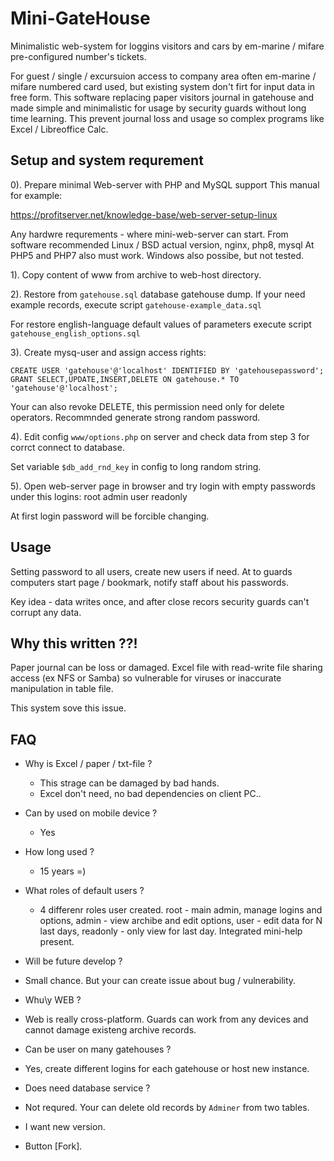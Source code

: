 # Mini-GateHouse
Minimalistic web-system for loggins visitors and cars by em-marine / mifare pre-configured number's tickets.

For guest / single / excursuion access to company area often em-marine / mifare numbered card used, but existing system don't
firt for input data in free form.
This software replacing paper visitors journal in gatehouse and made simple and minimalistic for usage by security guards without
long time learning.
This prevent journal loss and usage so complex programs like Excel / Libreoffice Calc.

## Setup and system requrement

0). Prepare minimal Web-server with PHP and MySQL support
This manual for example:

https://profitserver.net/knowledge-base/web-server-setup-linux

Any hardwre requrements - where mini-web-server can start. From software recommended Linux / BSD actual version, nginx, php8, mysql
At PHP5 and PHP7 also must work. Windows also possibe, but not tested.

1). Copy content of  www from archive to web-host directory.

2). Restore from `gatehouse.sql` database gatehouse dump.
If your need example records, execute script
`gatehouse-example_data.sql`

For restore english-language default values of parameters execute script
`gatehouse_english_options.sql`

3). Create mysq-user and assign access rights:

`CREATE USER 'gatehouse'@'localhost' IDENTIFIED BY 'gatehousepassword';`
`GRANT SELECT,UPDATE,INSERT,DELETE ON gatehouse.* TO 'gatehouse'@'localhost';`

Your can also revoke DELETE, this permission need only for delete operators.
Recommnded generate strong random password.

4). Edit config `www/options.php`
on server and check data from step 3 for corrct connect to database.

Set variable `$db_add_rnd_key` in config to long random string.

5). Open web-server page in browser and try login with empty passwords
under this logins:
root
admin
user
readonly

At first login password will be forcible changing.

## Usage
Setting password to all users, create new users if need.
At to guards computers start page / bookmark, notify staff about his passwords.

Key idea - data writes once, and after close recors security guards can't corrupt any data.

## Why this written ??!
Paper journal can be loss or damaged. Excel file with read-write file sharing access (ex NFS or Samba) so vulnerable
for viruses or inaccurate manipulation in table file.

This system sove this issue.

##  FAQ
* Why is Excel / paper / txt-file ?
  - This strage can be damaged by bad hands.
  - Excel don't need, no bad dependencies on client PC..

* Can by used on mobile device ?
  - Yes

* How long used ?
  - 15 years =)

* What roles of default users ?
  - 4 differenr roles user created. root - main admin, manage logins and options, admin - view archibe and edit options, user - edit data for N last days, readonly - only view for last day.
    Integrated mini-help present.

* Will be future develop ?
 - Small chance. But your can create issue about bug / vulnerability.

* Whu\y WEB ?
 - Web is really cross-platform. Guards can work
   from any devices and cannot damage existeng archive records.

* Can be user on many gatehouses ?
 - Yes, create different logins for each gatehouse or host new instance.

* Does need database service ?
 - Not requred. Your can delete old records by `Adminer` from two tables.

* I want new version.
 - Button [Fork].
